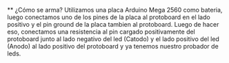 ** ¿Cómo se arma?
Utilizamos una placa Arduino Mega 2560 como bateria, luego conectamos uno de los pines de la placa al protoboard en el lado positivo y el pin ground de la placa tambien al protoboard. Luego de hacer eso, conectamos una resistencia al pin cargado positivamente del protoboard junto al lado negativo del led (Catodo) y el lado positivo del led (Anodo) al lado positivo del protoboard y ya tenemos nuestro probador de leds.

